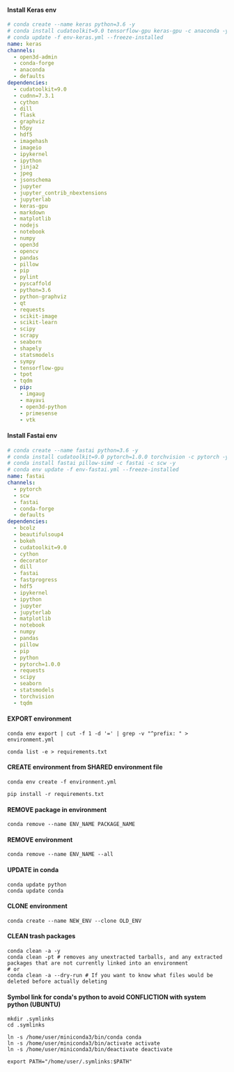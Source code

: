 #### Install Keras env
```yaml
# conda create --name keras python=3.6 -y
# conda install cudatoolkit=9.0 tensorflow-gpu keras-gpu -c anaconda -y
# conda update -f env-keras.yml --freeze-installed
name: keras
channels:
  - open3d-admin
  - conda-forge
  - anaconda
  - defaults
dependencies:
  - cudatoolkit=9.0
  - cudnn=7.3.1
  - cython
  - dill
  - flask
  - graphviz
  - h5py
  - hdf5
  - imagehash
  - imageio
  - ipykernel
  - ipython
  - jinja2
  - jpeg
  - jsonschema
  - jupyter
  - jupyter_contrib_nbextensions
  - jupyterlab
  - keras-gpu
  - markdown
  - matplotlib
  - nodejs
  - notebook
  - numpy
  - open3d
  - opencv
  - pandas
  - pillow
  - pip
  - pylint
  - pyscaffold
  - python=3.6
  - python-graphviz
  - qt
  - requests
  - scikit-image
  - scikit-learn
  - scipy
  - scrapy
  - seaborn
  - shapely
  - statsmodels
  - sympy
  - tensorflow-gpu
  - tpot
  - tqdm
  - pip:
    - imgaug
    - mayavi
    - open3d-python
    - primesense
    - vtk
```

#### Install Fastai env
```yaml
# conda create --name fastai python=3.6 -y
# conda install cudatoolkit=9.0 pytorch=1.0.0 torchvision -c pytorch -y
# conda install fastai pillow-simd -c fastai -c scw -y
# conda env update -f env-fastai.yml --freeze-installed
name: fastai
channels:
  - pytorch
  - scw
  - fastai
  - conda-forge
  - defaults
dependencies:
  - bcolz
  - beautifulsoup4
  - bokeh
  - cudatoolkit=9.0
  - cython
  - decorator
  - dill
  - fastai
  - fastprogress
  - hdf5
  - ipykernel
  - ipython
  - jupyter
  - jupyterlab
  - matplotlib
  - notebook
  - numpy
  - pandas
  - pillow
  - pip
  - python
  - pytorch=1.0.0
  - requests
  - scipy
  - seaborn
  - statsmodels
  - torchvision
  - tqdm
```

#### EXPORT environment
```commandline
conda env export | cut -f 1 -d '=' | grep -v "^prefix: " > environment.yml
```
```commandline
conda list -e > requirements.txt
```

#### CREATE environment from SHARED environment file
```commandline
conda env create -f environment.yml
```
```commandline
pip install -r requirements.txt
```

#### REMOVE package in environment
`conda remove --name ENV_NAME PACKAGE_NAME`

#### REMOVE environment
`conda remove --name ENV_NAME --all`

#### UPDATE in conda
```commandline
conda update python
conda update conda
```

#### CLONE environment
```commandline
conda create --name NEW_ENV --clone OLD_ENV
```

#### CLEAN trash packages
```commandline
conda clean -a -y
conda clean -pt # removes any unextracted tarballs, and any extracted packages that are not currently linked into an environment
# or
conda clean -a --dry-run # If you want to know what files would be deleted before actually deleting
```

#### Symbol link for conda's python to avoid CONFLICTION with system python (UBUNTU)
```commandline
mkdir .symlinks
cd .symlinks

ln -s /home/user/miniconda3/bin/conda conda
ln -s /home/user/miniconda3/bin/activate activate
ln -s /home/user/miniconda3/bin/deactivate deactivate

export PATH="/home/user/.symlinks:$PATH"
```
